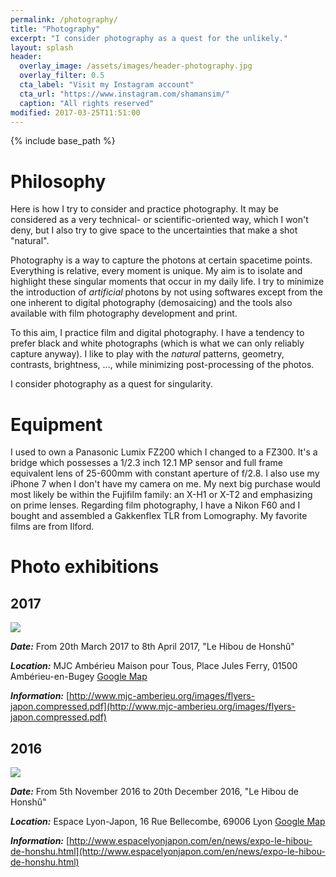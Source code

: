 ```yaml
---
permalink: /photography/
title: "Photography"
excerpt: "I consider photography as a quest for the unlikely."
layout: splash
header:
  overlay_image: /assets/images/header-photography.jpg
  overlay_filter: 0.5
  cta_label: "Visit my Instagram account"
  cta_url: "https://www.instagram.com/shamansim/"
  caption: "All rights reserved"
modified: 2017-03-25T11:51:00
---
```


{% include base_path %}

# Philosophy

Here is how I try to consider and practice photography. It may be considered as a very technical- or scientific-oriented way, which I won't deny, but I also try to give space to the uncertainties that make a shot "natural".

Photography is a way to capture the photons at certain spacetime points. Everything is relative, every moment is unique. My aim is to isolate and highlight these singular moments that occur in my daily life. I try to minimize the introduction of *artificial* photons by not using softwares except from the one inherent to digital photography (demosaicing) and the tools also available with film photography development and print.

To this aim, I practice film and digital photography. I have a tendency to prefer black and white photographs (which is what we can only reliably capture anyway). I like to play with the *natural* patterns, geometry, contrasts, brightness, ..., while minimizing post-processing of the photos.

I consider photography as a quest for singularity.

# Equipment

I used to own a Panasonic Lumix FZ200 which I changed to a FZ300. It's a bridge which possesses a 1/2.3 inch 12.1 MP sensor and full frame equivalent lens of 25-600mm with constant aperture of f/2.8. I also use my iPhone 7 when I don't have my camera on me. My next big purchase would most likely be within the Fujifilm family: an X-H1 or X-T2 and emphasizing on prime lenses.
Regarding film photography, I have a Nikon F60 and I bought and assembled a Gakkenflex TLR from Lomography. My favorite films are from Ilford.

# Photo exhibitions

## 2017

![](http://www.mjc-amberieu.org/images/BIENNALE-2017-DIFFUSION---copie.jpg)

__*Date:*__ From 20th March 2017 to 8th April 2017, "Le Hibou de Honshû"

__*Location:*__ MJC Ambérieu Maison pour Tous, Place Jules Ferry, 01500 Ambérieu-en-Bugey [Google Map](https://goo.gl/maps/wPJTVvMFXXw)

__*Information:*__ [http://www.mjc-amberieu.org/images/flyers-japon.compressed.pdf](http://www.mjc-amberieu.org/images/flyers-japon.compressed.pdf)

## 2016

![](http://espacelyonjapon.com/assets/images/Nouvelles/Affiche_SimonBesson-Girard-250px.jpg)

__*Date:*__ From 5th November 2016 to 20th December 2016, "Le Hibou de Honshû"

__*Location:*__ Espace Lyon-Japon, 16 Rue Bellecombe, 69006 Lyon [Google Map](https://goo.gl/maps/WiwvjuL427w)

__*Information:*__ [http://www.espacelyonjapon.com/en/news/expo-le-hibou-de-honshu.html](http://www.espacelyonjapon.com/en/news/expo-le-hibou-de-honshu.html)
